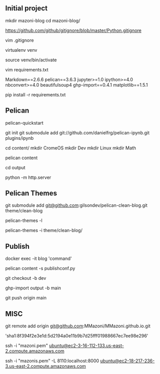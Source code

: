 ## Initial project

mkdir mazoni-blog
cd mazoni-blog/

https://github.com/github/gitignore/blob/master/Python.gitignore

vim .gitignore

virtualenv venv

source venv/bin/activate

vim requirements.txt

Markdown==2.6.6
pelican==3.6.3
jupyter>=1.0
ipython>=4.0
nbconvert>=4.0
beautifulsoup4
ghp-import==0.4.1
matplotlib==1.5.1

pip install -r requirements.txt

## Pelican

pelican-quickstart

git init
git submodule add git://github.com/danielfrg/pelican-ipynb.git plugins/ipynb

cd content/
mkdir CromeOS
mkdir Dev
mkdir Linux
mkdir Math

pelican content

cd output

python -m http.server

## Pelican Themes

git submodule add git@github.com:gilsondev/pelican-clean-blog.git theme/clean-blog

pelican-themes -l

pelican-themes -i theme/clean-blog/

## Publish

docker exec -it blog 'command'

pelican content -s publishconf.py

git checkout -b dev

ghp-import output -b main

git push origin main

## MISC

git remote add origin git@github.com:MMazoni/MMazoni.github.io.git

'sha1:8f394f2e3e1d:5d2194a0e11b9b7d25fff01988667ec7ee98e296'

ssh -i "mazoni.pem" ubuntu@ec2-3-16-112-133.us-east-2.compute.amazonaws.com

ssh -i "mazonis.pem" -L 8110:localhost:8000 ubuntu@ec2-18-217-236-3.us-east-2.compute.amazonaws.com

